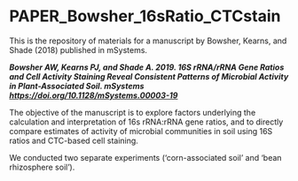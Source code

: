# PAPER_Bowsher_16sRatio_CTCstain
This is the repository of materials for a manuscript by Bowsher, Kearns, and Shade (2018) published in mSystems.

***Bowsher AW, Kearns PJ, and Shade A. 2019. 16S rRNA/rRNA Gene Ratios and Cell Activity Staining Reveal Consistent Patterns of Microbial Activity in Plant-Associated Soil. mSystems https://doi.org/10.1128/mSystems.00003-19***

The objective of the manuscript is to explore factors underlying the calculation and interpretation of 16s rRNA:rRNA gene ratios, and to directly compare estimates of activity of microbial communities in soil using 16S ratios and CTC-based cell staining.

We conducted two separate experiments (‘corn-associated soil’ and ‘bean rhizosphere soil’).
